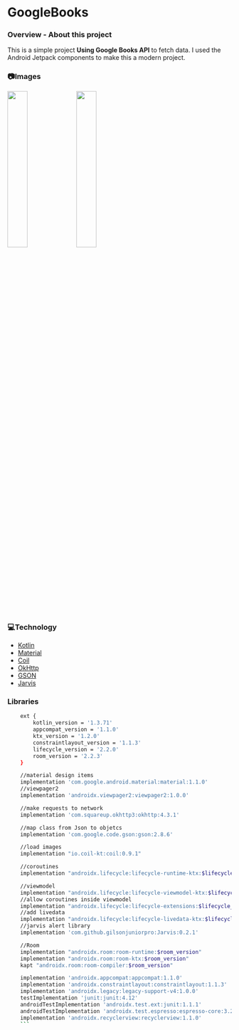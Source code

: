 # GoogleBooks

### **Overview - About this project**
This is a simple project **Using Google Books API** to fetch data. I used the Android Jetpack components to make this a modern project.

### 📷Images
<img src="image_202004170959.gif" width="30%"></img>
<img src="http://www.projectconnect.com.br/github_imagens/Screenshot_1587175071.png" width="30%"></img>


### 💻Technology
- [Kotlin](https://kotlinlang.org/)
- [Material](https://material.io/)
- [Coil](https://coil-kt.github.io/coil/)
- [OkHttp](https://square.github.io/okhttp/)
- [GSON](https://github.com/google/gson)
- [Jarvis](https://github.com/gilsonjuniorpro/Jarvis)

### Libraries

```bash
    ext {
        kotlin_version = '1.3.71'
        appcompat_version = '1.1.0'
        ktx_version = '1.2.0'
        constraintlayout_version = '1.1.3'
        lifecycle_version = '2.2.0'
        room_version = '2.2.3'
    }

    //material design items
    implementation 'com.google.android.material:material:1.1.0'
    //viewpager2
    implementation 'androidx.viewpager2:viewpager2:1.0.0'

    //make requests to network
    implementation 'com.squareup.okhttp3:okhttp:4.3.1'

    //map class from Json to objetcs
    implementation 'com.google.code.gson:gson:2.8.6'

    //load images
    implementation "io.coil-kt:coil:0.9.1"

    //coroutines
    implementation "androidx.lifecycle:lifecycle-runtime-ktx:$lifecycle_version"

    //viewmodel
    implementation "androidx.lifecycle:lifecycle-viewmodel-ktx:$lifecycle_version"
    //allow coroutines inside viewmodel
    implementation "androidx.lifecycle:lifecycle-extensions:$lifecycle_version"
    //add livedata
    implementation "androidx.lifecycle:lifecycle-livedata-ktx:$lifecycle_version"
    //jarvis alert library
    implementation 'com.github.gilsonjuniorpro:Jarvis:0.2.1'

    //Room
    implementation "androidx.room:room-runtime:$room_version"
    implementation "androidx.room:room-ktx:$room_version"
    kapt "androidx.room:room-compiler:$room_version"

    implementation 'androidx.appcompat:appcompat:1.1.0'
    implementation 'androidx.constraintlayout:constraintlayout:1.1.3'
    implementation 'androidx.legacy:legacy-support-v4:1.0.0'
    testImplementation 'junit:junit:4.12'
    androidTestImplementation 'androidx.test.ext:junit:1.1.1'
    androidTestImplementation 'androidx.test.espresso:espresso-core:3.2.0'
    implementation 'androidx.recyclerview:recyclerview:1.1.0'
    ```
